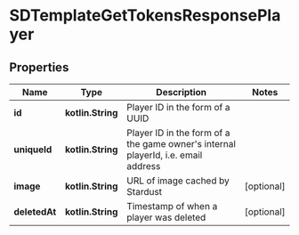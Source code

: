 
# SDTemplateGetTokensResponsePlayer

## Properties
Name | Type | Description | Notes
------------ | ------------- | ------------- | -------------
**id** | **kotlin.String** | Player ID in the form of a UUID | 
**uniqueId** | **kotlin.String** | Player ID in the form of a the game owner&#39;s internal playerId, i.e. email address | 
**image** | **kotlin.String** | URL of image cached by Stardust |  [optional]
**deletedAt** | **kotlin.String** | Timestamp of when a player was deleted |  [optional]



